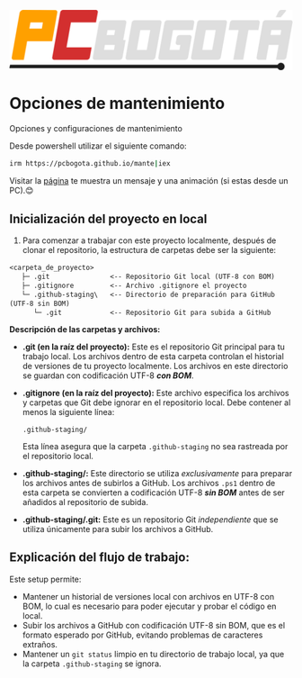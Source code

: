![pcbogota-logo](https://raw.githubusercontent.com/pcbogota/logistic-data/refs/heads/main/Imagenes/logo-pcbogota-dark-bg.svg)

# Opciones de mantenimiento

Opciones y configuraciones de mantenimiento

Desde powershell utilizar el siguiente comando:

```bash
irm https://pcbogota.github.io/mante|iex
```

Visitar la [página](https://pcbogota.github.io/mante) te muestra un mensaje y una animación (si estas desde un PC).😊

## Inicialización del proyecto en local

1. Para comenzar a trabajar con este proyecto localmente, después de clonar el repositorio, la estructura de carpetas debe ser la siguiente:

```
<carpeta_de_proyecto>
   ├─ .git               <-- Repositorio Git local (UTF-8 con BOM)
   ├─ .gitignore         <-- Archivo .gitignore el proyecto
   └─ .github-staging\   <-- Directorio de preparación para GitHub (UTF-8 sin BOM)
      └─ .git            <-- Repositorio Git para subida a GitHub
```

**Descripción de las carpetas y archivos:**

- **.git (en la raíz del proyecto):** Este es el repositorio Git principal para tu trabajo local. Los archivos dentro de esta carpeta controlan el historial de versiones de tu proyecto localmente. Los archivos en este directorio se guardan con codificación UTF-8 **_con BOM_**.

- **.gitignore (en la raíz del proyecto):** Este archivo especifica los archivos y carpetas que Git debe ignorar en el repositorio local. Debe contener al menos la siguiente línea:

  ```
  .github-staging/
  ```

  Esta línea asegura que la carpeta `.github-staging` no sea rastreada por el repositorio local.

- **.github-staging/:** Este directorio se utiliza _exclusivamente_ para preparar los archivos antes de subirlos a GitHub. Los archivos `.ps1` dentro de esta carpeta se convierten a codificación UTF-8 **_sin BOM_** antes de ser añadidos al repositorio de subida.

- **.github-staging/.git:** Este es un repositorio Git _independiente_ que se utiliza únicamente para subir los archivos a GitHub.

## Explicación del flujo de trabajo:

Este setup permite:

- Mantener un historial de versiones local con archivos en UTF-8 con BOM, lo cual es necesario para poder ejecutar y probar el código en local.
- Subir los archivos a GitHub con codificación UTF-8 sin BOM, que es el formato esperado por GitHub, evitando problemas de caracteres extraños.
- Mantener un `git status` limpio en tu directorio de trabajo local, ya que la carpeta `.github-staging` se ignora.
